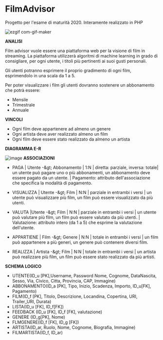 # FilmAdvisor
Progetto per l'esame di maturità 2020.
Interamente realizzato in PHP

![ezgif com-gif-maker](https://user-images.githubusercontent.com/52034469/156814968-b311782b-5461-4e9c-a7ca-52bdffeef645.gif)

**ANALISI**

Film advisor vuole essere una piattaforma web per la visione di film in streaming. La piattaforma utilizzerà algoritmi di machine learning in grado di consigliare, per ogni utente, i titoli più pertinenti ai suoi gusti personali.

Gli utenti potranno esprimere il proprio gradimento di ogni film, esprimendolo in una scala da 1 a 5.

Per poter visualizzare i film gli utenti dovranno sostenere un abbonamento che potrà essere:

- Mensile
- Trimestrale
- Annuale

**VINCOLI**

- Ogni film deve appartenere ad almeno un genere
- Ogni artista deve aver realizzato almeno un film
- Ogni film deve essere stato realizzato da almeno un artista

**DIAGRAMMA E-R**

![image](https://user-images.githubusercontent.com/52034469/156815987-a8a67263-0556-4cbd-ad66-c87cf38a6e25.png)
**ASSOCIAZIONI**

- PAGA | Utente -\&gt; Abbonamento | 1:N | diretta: parziale, inversa: totale| un utente può pagare uno o più abbonamenti, un abbonamento deve essere pagato da un utente. | Pagamento: attributo dell&#39;associazione che specifica la modalità di pagamento.

- VISUALIZZA | Utente -\&gt; Film | N:N | parziale in entrambi i versi | un utente può visualizzare più film, un film può essere visualizzato da più utenti.
- VALUTA |Utente -\&gt; Film | N:N | parziale in entrambi i versi | un utente può valutare più film, un film può essere valutato da più utenti. | Valutazione: attributo intero (da 1 a 5) che esprime la valutazione dell&#39;utente.
- APPARTIENE | Film -\&gt; Genere | N:N | totale in entrambi i versi | un film può appartenere a più generi, un genere può contenere diversi film.
- REALIZZA | Artista -\&gt; Film | N:N | totale in entrambi i versi | un artista può realizzare più film, un film può essere stato realizzato da più artisti.

**SCHEMA LOGICO**

- UTENTE(ID\_u [PK],Username, Password Nome, Cognome, DataNascita, Sesso, Via, Civico, Citta, Provincia, CAP, Immagine)
- ABBONAMENTO(ID\_a [PK], Tipo, Inizio, Scadenza, Importo, ID\_u[FK], Pagamento)
- FILM(ID\_f [PK], Titolo, Descrizione, Locandina, Copertina, URI, Trailer\_URI, Durata)
- LISTA(ID\_u [FK], ID\_f[FK])
- FEEDBACK (ID\_u [FK], ID\_f [FK], valutazione)
- GENERE (ID\_g[PK], Nome)
- FLMGENERE(ID\_f [FK], ID\_g [FK])
- ARTISTA(ID\_ar, Ruolo, Nome, Cognome, Biografia, Immagine)
- FILMARTISTA(ID\_f, ID\_ar)
